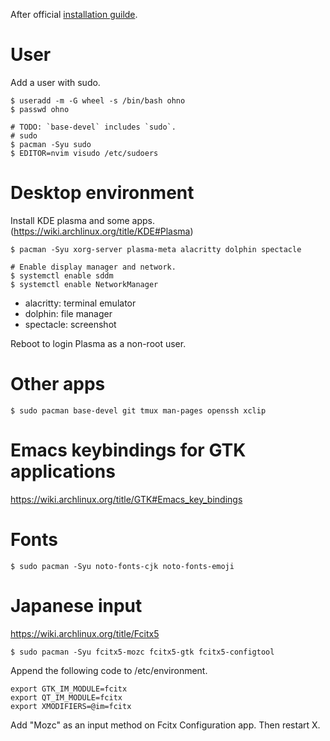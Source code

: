 After official [installation guilde](https://wiki.archlinux.org/title/installation_guide).

# User

Add a user with sudo.

```
$ useradd -m -G wheel -s /bin/bash ohno
$ passwd ohno

# TODO: `base-devel` includes `sudo`.
# sudo
$ pacman -Syu sudo
$ EDITOR=nvim visudo /etc/sudoers
```

# Desktop environment

Install KDE plasma and some apps. (https://wiki.archlinux.org/title/KDE#Plasma)

```
$ pacman -Syu xorg-server plasma-meta alacritty dolphin spectacle

# Enable display manager and network.
$ systemctl enable sddm
$ systemctl enable NetworkManager
```

- alacritty: terminal emulator
- dolphin: file manager
- spectacle: screenshot

Reboot to login Plasma as a non-root user.

# Other apps

```
$ sudo pacman base-devel git tmux man-pages openssh xclip
```

# Emacs keybindings for GTK applications

https://wiki.archlinux.org/title/GTK#Emacs_key_bindings

# Fonts

```
$ sudo pacman -Syu noto-fonts-cjk noto-fonts-emoji
```

# Japanese input

https://wiki.archlinux.org/title/Fcitx5

```
$ sudo pacman -Syu fcitx5-mozc fcitx5-gtk fcitx5-configtool
```

Append the following code to /etc/environment.

```
export GTK_IM_MODULE=fcitx
export QT_IM_MODULE=fcitx
export XMODIFIERS=@im=fcitx
```

Add "Mozc" as an input method on Fcitx Configuration app. Then restart X.
